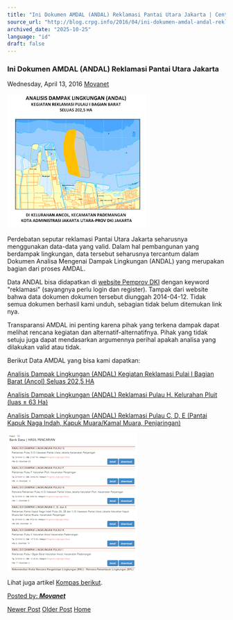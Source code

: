 ```yaml
---
title: "Ini Dokumen AMDAL (ANDAL) Reklamasi Pantai Utara Jakarta | Center for Regulation, Policy and Governance (CRPG)"
source_url: "http://blog.crpg.info/2016/04/ini-dokumen-amdal-andal-reklamasi.html"
archived_date: "2025-10-25"
language: "id"
draft: false
---
```


###  Ini Dokumen AMDAL (ANDAL) Reklamasi Pantai Utara Jakarta 

Wednesday, April 13, 2016  [ Movanet ](https://www.blogger.com/profile/10356608562678830076 "author profile")

[![](/assets/images/asset_00040_Untitled_picture2.png)](https://blogger.googleusercontent.com/img/b/R29vZ2xl/AVvXsEgif20_Grc3GeIxhv5oSDfJl_WYkmzmTMlsamVvP-pb4_GTURNg_tAk7yOClNNdi_98qPYZ2JcmyAIoAQpkmYEr36BRAYPoJ_NV5ATBwwAyr8qw0ukTNwVhzQ4HGAGfOuJXbADy5dKrG3A/s1600/Untitled+picture2.png)

  


  


Perdebatan seputar reklamasi Pantai Utara Jakarta seharusnya menggunakan data-data yang valid. Dalam hal pembangunan yang berdampak lingkungan, data tersebut seharusnya tercantum dalam Dokumen Analisa Mengenai Dampak Lingkungan (ANDAL) yang merupakan bagian dari proses AMDAL. 

  


Data ANDAL bisa didapatkan di [website Pemprov DKI](http://www.jakarta.go.id/v2/bankdata/search) dengan keyword "reklamasi" (sayangnya perlu login dan register). Tampak dari website bahwa data dokumen dokumen tersebut diunggah 2014-04-12. Tidak semua dokumen berhasil kami unduh, sebagian tidak belum ditemukan link nya.

  


Transparansi AMDAL ini penting karena pihak yang terkena dampak dapat melihat rencana kegiatan dan alternatif-alternatifnya. Pihak yang tidak setuju juga dapat mendasarkan argumennya perihal apakah analisa yang dilakukan valid atau tidak.

  
Berikut Data AMDAL yang bisa kami dapatkan:  
  
  
[Analisis Dampak Lingkungan (ANDAL) Kegiatan Reklamasi Pulai I Bagian Barat (Ancol) Seluas 202,5 HA](https://crpg.info/docs/AMDAL/Final_Andal_Pulau_I__Mei_2015.pdf)  
  
[Analisis Dampak Lingkungan (ANDAL) Reklamasi Pulau H. Kelurahan Pluit (luas ± 63 Ha)](https://crpg.info/docs/AMDAL/amdal_h.pdf)  
  
[Analisis Dampak Lingkungan (ANDAL) Reklamasi Pulau C, D, E (Pantai Kapuk Naga Indah, Kapuk Muara/Kamal Muara, Penjaringan)](https://crpg.info/docs/AMDAL/amdal_cde.pdf)  
  


  


[![](/assets/images/asset_00041_Untitled_picture.png)](https://blogger.googleusercontent.com/img/b/R29vZ2xl/AVvXsEhyuwxrqLhza3mPg6vpez8z-7S-pbkgDJdFrE_lsjphjQFNnuKJdGbdWeAOCsSESGDbbewsNYyo9YAJ8ub13LPc4yxKKEqBhak6XrlGZxa3R4smjbdwVB3zk8tTdybWN70_AkZYhJ3LiG0/s1600/Untitled+picture.png)

  
  
Lihat juga artikel [Kompas berikut](http://properti.kompas.com/read/2016/04/11/084827821/.Amdal.Reklamasi.Jakarta.Berdasarkan.Pesanan.).

[ Posted by: _**Movanet**_ ](https://www.blogger.com/profile/10356608562678830076 "author profile")

[ ](https://www.blogger.com/email-post/1800407982648215581/8856791687081347083 "Email Post") [ ](https://www.blogger.com/post-edit.g?blogID=1800407982648215581&postID=8856791687081347083&from=pencil "Edit Post")

[Newer Post](http://blog.crpg.info/2016/04/conventional-regulations-wont-work-for.html "Newer Post") [Older Post](http://blog.crpg.info/2016/04/bagaimana-seharusnya-sharing-economy.html "Older Post") [Home](http://blog.crpg.info/)
